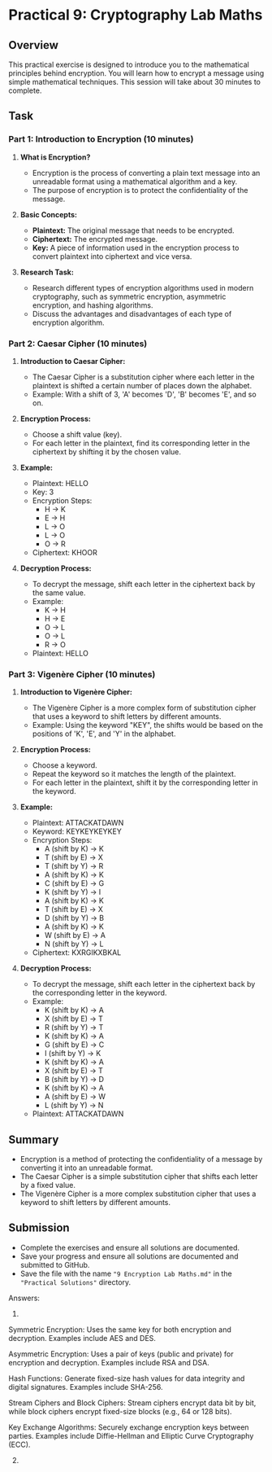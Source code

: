 # Practical 9: Cryptography Lab Maths

## Overview

This practical exercise is designed to introduce you to the mathematical principles behind encryption. You will learn how to encrypt a message using simple mathematical techniques. This session will take about 30 minutes to complete.

## Task

### Part 1: Introduction to Encryption (10 minutes)

1. **What is Encryption?**
   - Encryption is the process of converting a plain text message into an unreadable format using a mathematical algorithm and a key.
   - The purpose of encryption is to protect the confidentiality of the message.

2. **Basic Concepts:**
   - **Plaintext:** The original message that needs to be encrypted.
   - **Ciphertext:** The encrypted message.
   - **Key:** A piece of information used in the encryption process to convert plaintext into ciphertext and vice versa.

3. **Research Task:**
   - Research different types of encryption algorithms used in modern cryptography, such as symmetric encryption, asymmetric encryption, and hashing algorithms.
   - Discuss the advantages and disadvantages of each type of encryption algorithm.

### Part 2: Caesar Cipher (10 minutes)

1. **Introduction to Caesar Cipher:**
   - The Caesar Cipher is a substitution cipher where each letter in the plaintext is shifted a certain number of places down the alphabet.
   - Example: With a shift of 3, 'A' becomes 'D', 'B' becomes 'E', and so on.

2. **Encryption Process:**
   - Choose a shift value (key).
   - For each letter in the plaintext, find its corresponding letter in the ciphertext by shifting it by the chosen value.

3. **Example:**
   - Plaintext: HELLO
   - Key: 3
   - Encryption Steps:
     - H -> K
     - E -> H
     - L -> O
     - L -> O
     - O -> R
   - Ciphertext: KHOOR

4. **Decryption Process:**
   - To decrypt the message, shift each letter in the ciphertext back by the same value.
   - Example:
     - K -> H
     - H -> E
     - O -> L
     - O -> L
     - R -> O
   - Plaintext: HELLO

### Part 3: Vigenère Cipher (10 minutes)

1. **Introduction to Vigenère Cipher:**
   - The Vigenère Cipher is a more complex form of substitution cipher that uses a keyword to shift letters by different amounts.
   - Example: Using the keyword "KEY", the shifts would be based on the positions of 'K', 'E', and 'Y' in the alphabet.

2. **Encryption Process:**
   - Choose a keyword.
   - Repeat the keyword so it matches the length of the plaintext.
   - For each letter in the plaintext, shift it by the corresponding letter in the keyword.

3. **Example:**
   - Plaintext: ATTACKATDAWN
   - Keyword: KEYKEYKEYKEY
   - Encryption Steps:
     - A (shift by K) -> K
     - T (shift by E) -> X
     - T (shift by Y) -> R
     - A (shift by K) -> K
     - C (shift by E) -> G
     - K (shift by Y) -> I
     - A (shift by K) -> K
     - T (shift by E) -> X
     - D (shift by Y) -> B
     - A (shift by K) -> K
     - W (shift by E) -> A
     - N (shift by Y) -> L
   - Ciphertext: KXRGIKXBKAL

4. **Decryption Process:**
   - To decrypt the message, shift each letter in the ciphertext back by the corresponding letter in the keyword.
   - Example:
     - K (shift by K) -> A
     - X (shift by E) -> T
     - R (shift by Y) -> T
     - K (shift by K) -> A
     - G (shift by E) -> C
     - I (shift by Y) -> K
     - K (shift by K) -> A
     - X (shift by E) -> T
     - B (shift by Y) -> D
     - K (shift by K) -> A
     - A (shift by E) -> W
     - L (shift by Y) -> N
   - Plaintext: ATTACKATDAWN

## Summary

- Encryption is a method of protecting the confidentiality of a message by converting it into an unreadable format.
- The Caesar Cipher is a simple substitution cipher that shifts each letter by a fixed value.
- The Vigenère Cipher is a more complex substitution cipher that uses a keyword to shift letters by different amounts.

## Submission

- Complete the exercises and ensure all solutions are documented.
- Save your progress and ensure all solutions are documented and submitted to GitHub.
- Save the file with the name `"9 Encryption Lab Maths.md"` in the `"Practical Solutions"` directory.


Answers: 

1. 

Symmetric Encryption: Uses the same key for both encryption and decryption. Examples include AES and DES.

Asymmetric Encryption: Uses a pair of keys (public and private) for encryption and decryption. Examples include RSA and DSA.

Hash Functions: Generate fixed-size hash values for data integrity and digital signatures. Examples include SHA-256.

Stream Ciphers and Block Ciphers: Stream ciphers encrypt data bit by bit, while block ciphers encrypt fixed-size blocks (e.g., 64 or 128 bits).

Key Exchange Algorithms: Securely exchange encryption keys between parties. Examples include Diffie-Hellman and Elliptic Curve Cryptography (ECC).




2. 

